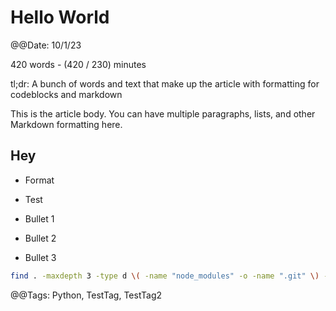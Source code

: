# Hello World

@@Date: 10/1/23

420 words - (420 / 230) minutes

tl;dr: A bunch of words and text that make up the article with formatting for codeblocks and markdown

This is the article body. You can have multiple paragraphs, lists, and other Markdown formatting here.

## Hey

- Format
- Test

- Bullet 1
- Bullet 2
- Bullet 3

```sh
find . -maxdepth 3 -type d \( -name "node_modules" -o -name ".git" \) -prune -o -print
```

@@Tags: Python, TestTag, TestTag2
